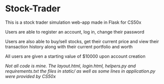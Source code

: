 # Stock-Trader

This is a stock trader simulation web-app made in Flask for CS50x

Users are able to register an account, log in, change their password

Users are also able to buy/sell stocks, get their current price and view their 
transaction history along with their current portfolio and worth

All users are given a starting value of $10000 upon account creation

*Not all code is mine. The layout.html, login.html, helpers.py and requirements.txt the files in static/ as well as some lines in application.py were provided by CS50x*